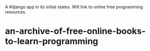 A #django app in its initial states. Will link to online free programming resources. 


# an-archive-of-free-online-books-to-learn-programming
